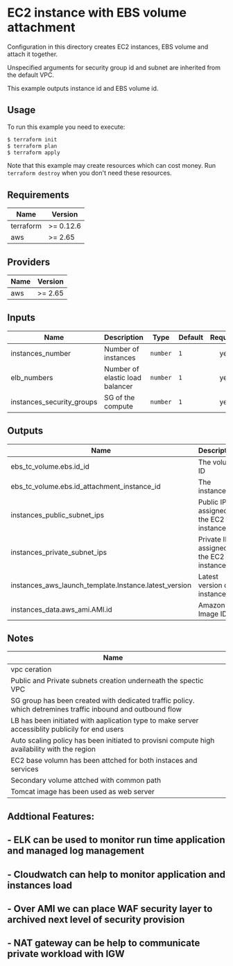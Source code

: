 # EC2 instance with EBS volume attachment

Configuration in this directory creates EC2 instances, EBS volume and attach it together.

Unspecified arguments for security group id and subnet are inherited from the default VPC.

This example outputs instance id and EBS volume id.

## Usage

To run this example you need to execute:

```bash
$ terraform init
$ terraform plan
$ terraform apply
```

Note that this example may create resources which can cost money. Run `terraform destroy` when you don't need these resources.

<!-- BEGINNING OF PRE-COMMIT-TERRAFORM DOCS HOOK -->
## Requirements

| Name | Version |
|------|---------|
| terraform | >= 0.12.6 |
| aws | >= 2.65 |

## Providers

| Name | Version |
|------|---------|
| aws | >= 2.65 |

## Inputs

| Name | Description | Type | Default | Required |
|------|-------------|------|---------|:--------:|
| instances\_number | Number of instances | `number` | `1` | yes |
| elb\_numbers | Number of elastic load balancer | `number` | `1` | yes |
| instances\_security_groups | SG of the compute| `number` | `1` | yes |


## Outputs

| Name | Description |
|------|-------------|
| ebs\_tc_volume.ebs.id\_id | The volume ID |
| ebs\_tc_volume.ebs.id\_attachment\_instance\_id | The instance ID |
| instances\_public_subnet\_ips | Public IPs assigned to the EC2 instance |
| instances\_private_subnet\_ips | Private IPs assigned to the EC2 instance |
| instances\_aws_launch_template.Instance.latest_version | Latest version of instances |
| instances\_data.aws_ami.AMI.id | Amazon Image ID |


## Notes

| Name |  |
|------|-------------|
| vpc ceration  |
| Public and Private subnets creation underneath the spectic VPC  |
| SG group has been created with dedicated traffic policy. which detremines traffic inbound and outbound flow  |
| LB has been initiated with aaplication type to make server accessiblity publicily for end users  |
| Auto scaling policy has been initiated to provisni compute high availability with the region  |
| EC2 base volumn has been attched for both instaces and services  |
| Secondary volume attched with common path |
| Tomcat image has been used as web server  |



## Addtional Features:

## - ELK can be used to monitor run time application and managed log management 
## - Cloudwatch can help to monitor application and instances load 
## - Over AMI we can place WAF security layer to archived next level of security provision 
## - NAT gateway can be help to communicate private workload with IGW 
